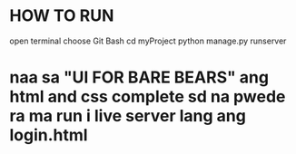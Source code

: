 # HOW TO RUN
open terminal
choose Git Bash
cd myProject
python manage.py runserver

# naa sa "UI FOR BARE BEARS" ang html and css complete sd na pwede ra ma run i live server lang ang login.html
